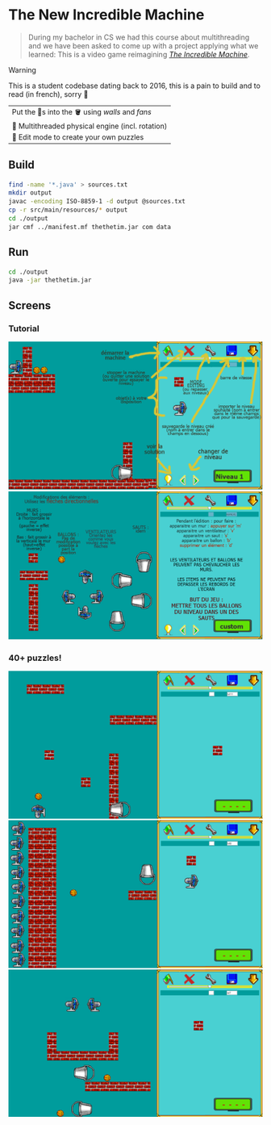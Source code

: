 # The New Incredible Machine

> During my bachelor in CS we had this course about multithreading and we have been asked to come up with a project applying what we learned: This is a video game reimagining [*The Incredible Machine*](https://en.wikipedia.org/wiki/The_Incredible_Machine).

> [!WARNING]
> This is a student codebase dating back to 2016, this is a pain to build and to read (in french), sorry 🙏

||
|--|
|Put the 🏀s into the 🪣 using *walls* and *fans* |
|🍎 Multithreaded physical engine (incl. rotation)|
|📐 Edit mode to create your own puzzles|

## Build

```bash
find -name '*.java' > sources.txt
mkdir output
javac -encoding ISO-8859-1 -d output @sources.txt
cp -r src/main/resources/* output
cd ./output
jar cmf ../manifest.mf thethetim.jar com data
```

## Run

```bash
cd ./output
java -jar thethetim.jar
```

## Screens
### Tutorial
![tuto1](https://github.com/EnzoBnl/TheNewTIM/blob/master/src/main/resources/data/tuto1.png)
![tuto2](https://github.com/EnzoBnl/TheNewTIM/blob/master/src/main/resources/data/tuto2.png)

### 40+ puzzles!
![screen11](https://github.com/EnzoBnl/TheNewTIM/blob/master/src/main/resources/data/screens/11.png)
![screen8](https://github.com/EnzoBnl/TheNewTIM/blob/master/src/main/resources/data/screens/8.png)
![screen7](https://github.com/EnzoBnl/TheNewTIM/blob/master/src/main/resources/data/screens/7.png)
